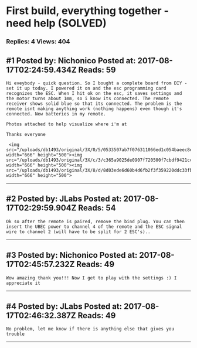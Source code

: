 # First build, everything together - need help (SOLVED)

### Replies: 4 Views: 404

## \#1 Posted by: Nichonico Posted at: 2017-08-17T02:24:59.434Z Reads: 59

```
Hi eveybody - quick question. So I bought a complete board from DIY - set it up today. I powered it on and the esc programming card recognizes the ESC. When I hit ok on the esc, it saves settings and the motor turns about 1mm, so i know its connected. The remote receiver shows solid blue so that its connected. The problem is the remote isnt making anything work (nothing happens) even though it's connected. New batteries in my remote.

Photos attached to help visualize where i'm at

Thanks everyone

 <img src="/uploads/db1493/original/3X/0/5/0533507ab7f076311066ed1c054baeec8e115237.jpg" width="666" height="500"><img src="/uploads/db1493/original/3X/c/3/c365a9025de0907f720500f7cbdf9421ccca03c2.jpg" width="666" height="500"><img src="/uploads/db1493/original/3X/8/d/8d03ede6d60b4d6fb2f3f359220ddc33fb374868.jpg" width="666" height="500">
```

---
## \#2 Posted by: JLabs Posted at: 2017-08-17T02:29:59.904Z Reads: 54

```
Ok so after the remote is paired, remove the bind plug. You can then insert the UBEC power to channel 4 of the remote and the ESC signal wire to channel 2 (will have to be split for 2 ESC's)..
```

---
## \#3 Posted by: Nichonico Posted at: 2017-08-17T02:45:57.232Z Reads: 49

```
Wow amazing thank you!!! Now I get to play with the settings :) I appreciate it
```

---
## \#4 Posted by: JLabs Posted at: 2017-08-17T02:46:32.387Z Reads: 49

```
No problem, let me know if there is anything else that gives you trouble
```

---
